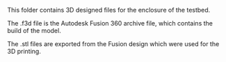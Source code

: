 
This folder contains 3D designed files for the enclosure of the testbed.

The .f3d file is the Autodesk Fusion 360 archive file, which contains the build of the model.

The .stl files are exported from the Fusion design which were used for the 3D printing.
